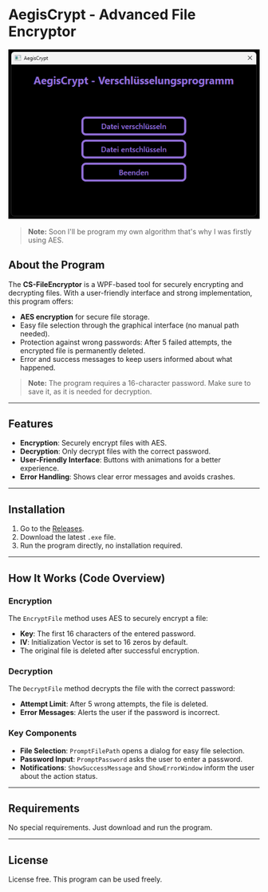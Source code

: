 # AegisCrypt - Advanced File Encryptor

![UI Screenshot](screenshot.png)

> **Note:** Soon I'll be program my own algorithm that's why I was firstly using AES.

## About the Program
The **CS-FileEncryptor** is a WPF-based tool for securely encrypting and decrypting files. With a user-friendly interface and strong implementation, this program offers:

- **AES encryption** for secure file storage.
- Easy file selection through the graphical interface (no manual path needed).
- Protection against wrong passwords: After 5 failed attempts, the encrypted file is permanently deleted.
- Error and success messages to keep users informed about what happened.

> **Note:** The program requires a 16-character password. Make sure to save it, as it is needed for decryption.

---

## Features
- **Encryption**: Securely encrypt files with AES.
- **Decryption**: Only decrypt files with the correct password.
- **User-Friendly Interface**: Buttons with animations for a better experience.
- **Error Handling**: Shows clear error messages and avoids crashes.

---

## Installation
1. Go to the [Releases](#).
2. Download the latest `.exe` file.
3. Run the program directly, no installation required.

---

## How It Works (Code Overview)

### Encryption
The `EncryptFile` method uses AES to securely encrypt a file:
- **Key**: The first 16 characters of the entered password.
- **IV**: Initialization Vector is set to 16 zeros by default.
- The original file is deleted after successful encryption.

### Decryption
The `DecryptFile` method decrypts the file with the correct password:
- **Attempt Limit**: After 5 wrong attempts, the file is deleted.
- **Error Messages**: Alerts the user if the password is incorrect.

### Key Components
- **File Selection**: `PromptFilePath` opens a dialog for easy file selection.
- **Password Input**: `PromptPassword` asks the user to enter a password.
- **Notifications**: `ShowSuccessMessage` and `ShowErrorWindow` inform the user about the action status.

---

## Requirements
No special requirements. Just download and run the program.

---

## License
License free. This program can be used freely.
